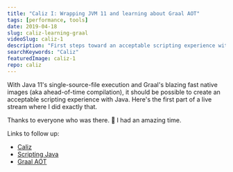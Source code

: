 ```yaml
---
title: "Caliz I: Wrapping JVM 11 and learning about Graal AOT"
tags: [performance, tools]
date: 2019-04-18
slug: caliz-learning-graal
videoSlug: caliz-1
description: "First steps toward an acceptable scripting experience with single-source-file execution and Graal native images"
searchKeywords: "Caliz"
featuredImage: caliz-1
repo: caliz
---
```


With Java 11's single-source-file execution and Graal's blazing fast native images (aka ahead-of-time compilation), it should be possible to create an acceptable scripting experience with Java.
Here's the first part of a live stream where I did exactly that.

Thanks to everyone who was there. 🙏
I had an amazing time.

Links to follow up:

* [Caliz](https://github.com/CodeFX-org/Caliz)
* [Scripting Java](https://blog.codefx.org/java/scripting-java-shebang/)
* [Graal AOT](https://www.graalvm.org/docs/reference-manual/aot-compilation/)
